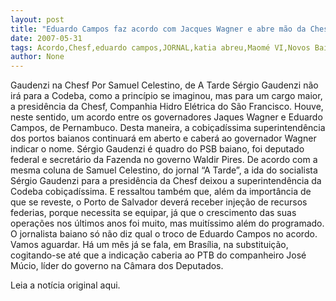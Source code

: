 ```yaml
---
layout: post
title: "Eduardo Campos faz acordo com Jacques Wagner e abre mão da Chesf, diz jornal baiano"
date: 2007-05-31
tags: Acordo,Chesf,eduardo campos,JORNAL,katia abreu,Maomé VI,Novos Baianos,Wagner Rosário
author: None
---
```

Gaudenzi na Chesf
Por Samuel Celestino, de A Tarde
S&eacute;rgio Gaudenzi n&atilde;o ir&aacute; para a Codeba, como a princ&iacute;pio se imaginou, mas para um cargo maior, a presid&ecirc;ncia da Chesf, Companhia Hidro El&eacute;trica do S&atilde;o Francisco. 
Houve, neste sentido, um acordo entre os governadores Jaques Wagner e Eduardo Campos, de Pernambuco. Desta maneira, a cobi&ccedil;ad&iacute;ssima superintend&ecirc;ncia dos portos baianos continuar&aacute; em aberto e caber&aacute; ao governador Wagner indicar o nome. S&eacute;rgio Gaudenzi &eacute; quadro do PSB baiano, foi deputado federal e secret&aacute;rio da Fazenda no governo Waldir Pires.
De acordo com a mesma coluna de Samuel Celestino, do jornal &ldquo;A Tarde&rdquo;, a ida do socialista S&eacute;rgio Gaudenzi para a presid&ecirc;ncia da Chesf deixou a superintend&ecirc;ncia da Codeba cobi&ccedil;ad&iacute;ssima. 
E ressaltou tamb&eacute;m que, al&eacute;m da import&acirc;ncia de que se reveste, o Porto de Salvador dever&aacute; receber inje&ccedil;&atilde;o de recursos federias, porque necessita se equipar, j&aacute; que o crescimento das suas opera&ccedil;&otilde;es nos &uacute;ltimos anos foi muito, mas muit&iacute;ssimo al&eacute;m do programado.
O jornalista baiano s&oacute; n&atilde;o diz qual o troco de Eduardo Campos no acordo. Vamos aguardar. H&aacute; um m&ecirc;s j&aacute; se fala, em Bras&iacute;lia, na substitui&ccedil;&atilde;o, cogitando-se at&eacute; que a indica&ccedil;&atilde;o caberia ao PTB do companheiro Jos&eacute; M&uacute;cio, l&iacute;der do governo na C&acirc;mara dos Deputados.

Leia a not&iacute;cia original aqui. 